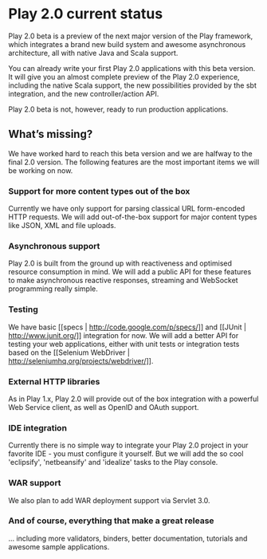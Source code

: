 # Play 2.0 current status

Play 2.0 beta is a preview of the next major version of the Play framework, which integrates a brand new build system and awesome asynchronous architecture, all with native Java and Scala support.

You can already write your first Play 2.0 applications with this beta version. It will give you an almost complete preview of the Play 2.0 experience, including the native Scala support, the new possibilities provided by the sbt integration, and the new controller/action API.

Play 2.0 beta is not, however, ready to run production applications. 

## What’s missing?

We have worked hard to reach this beta version and we are halfway to the final 2.0 version. The following features are the most important items we will be working on now.

### Support for more content types out of the box

Currently we have only support for parsing classical URL form-encoded HTTP requests. We will add out-of-the-box support for major content types like JSON, XML and file uploads.

### Asynchronous support

Play 2.0 is built from the ground up with reactiveness and optimised resource consumption in mind. We will add a public API for these features to make asynchronous reactive responses, streaming and WebSocket programming really simple.

### Testing

We have basic [[specs | http://code.google.com/p/specs/]] and [[JUnit | http://www.junit.org/]] integration for now. We will add a better API for testing your web applications, either with unit tests or integration tests based on the [[Selenium WebDriver | http://seleniumhq.org/projects/webdriver/]].

### External HTTP libraries

As in Play 1.x, Play 2.0 will provide out of the box integration with a powerful Web Service client, as well as OpenID and OAuth support.

### IDE integration

Currently there is no simple way to integrate your Play 2.0 project in your favorite IDE - you must configure it yourself. But we will add the so cool 'eclipsify', 'netbeansify' and 'idealize' tasks to the Play console.

### WAR support

We also plan to add WAR deployment support via Servlet 3.0.

### And of course, everything that make a great release

… including more validators, binders, better documentation, tutorials and awesome sample applications.